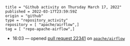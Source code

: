 ```
title = "Github activity on Thursday March 17, 2022"
published = 2022-03-17T23:59:59Z
origin = "github"
type = "repository_activity"
repository = [ "apache/airflow",]
tag = [ "repo-apache-airflow",]
```

* 16:03 — opened [pull request 22341](https://github.com/apache/airflow/pull/22341) on [`apache/airflow`](https://github.com/apache/airflow)
